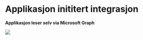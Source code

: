 # Applikasjon inititert integrasjon

**Applikasjon leser selv via Microsoft Graph**

![](media/20231116110119.png)
